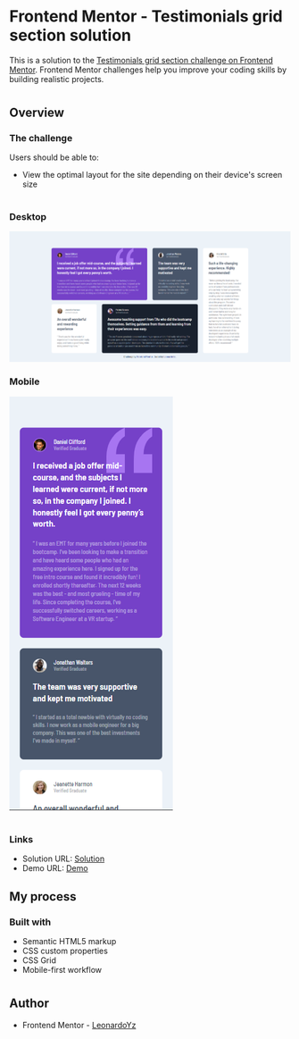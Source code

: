 # Frontend Mentor - Testimonials grid section solution

This is a solution to the [Testimonials grid section challenge on Frontend Mentor](https://www.frontendmentor.io/challenges/testimonials-grid-section-Nnw6J7Un7). Frontend Mentor challenges help you improve your coding skills by building realistic projects.

#

## Overview

### The challenge

Users should be able to:

- View the optimal layout for the site depending on their device's screen size

#

### Desktop

![](./readme-files/challenge_screenshot.png)

### Mobile

![](./readme-files/challenge_screenshot-mobile.png)

#

### Links

- Solution URL: [Solution](https://www.frontendmentor.io/solutions/mobile-first-testimonials-grid-section-css-grid-Utg_iXDpJ)
- Demo URL: [Demo](https://leonardoyz.github.io/testimonials-grid-section/)

## My process

### Built with

- Semantic HTML5 markup
- CSS custom properties
- CSS Grid
- Mobile-first workflow

#

## Author

- Frontend Mentor - [LeonardoYz](https://www.frontendmentor.io/profile/GodlyCodex)
